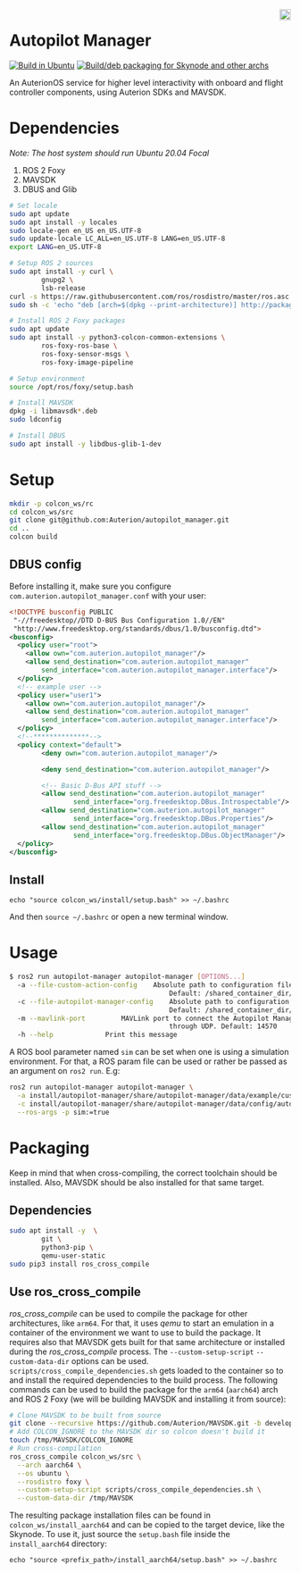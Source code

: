 <img align="right" height="20" src="https://auterion.com/wp-content/uploads/2020/05/auterion_logo_default_sunrise.svg">

# Autopilot Manager
[![Build in Ubuntu](https://github.com/Auterion/autopilot_manager/workflows/Build%20in%20Ubuntu/badge.svg?branch=main)](https://github.com/Auterion/autopilot_manager/actions?query=workflow%3A%22Build+in+Ubuntu%22branch%3Amain) [![Build/deb packaging for Skynode and other archs](https://github.com/Auterion/autopilot_manager/workflows/Build/deb%20packaging%20for%20Skynode%20and%20other%20archs/badge.svg?branch=main)](https://github.com/Auterion/autopilot_manager/actions/workflows/build_pkg_multi_arch.yaml?query=branch%3Amain)

An AuterionOS service for higher level interactivity with onboard and flight controller components, using Auterion SDKs and MAVSDK.

# Dependencies

*Note: The host system should run Ubuntu 20.04 Focal*

1.  ROS 2 Foxy
1.  MAVSDK
1.  DBUS and Glib

```bash
# Set locale
sudo apt update
sudo apt install -y locales
sudo locale-gen en_US en_US.UTF-8
sudo update-locale LC_ALL=en_US.UTF-8 LANG=en_US.UTF-8
export LANG=en_US.UTF-8

# Setup ROS 2 sources
sudo apt install -y curl \
        gnupg2 \
        lsb-release
curl -s https://raw.githubusercontent.com/ros/rosdistro/master/ros.asc | sudo apt-key add
sudo sh -c 'echo "deb [arch=$(dpkg --print-architecture)] http://packages.ros.org/ros2/ubuntu $(lsb_release -cs) main" > /etc/apt/sources.list.d/ros2-latest.list'

# Install ROS 2 Foxy packages
sudo apt update
sudo apt install -y python3-colcon-common-extensions \
        ros-foxy-ros-base \
        ros-foxy-sensor-msgs \
        ros-foxy-image-pipeline

# Setup environment
source /opt/ros/foxy/setup.bash

# Install MAVSDK
dpkg -i libmavsdk*.deb
sudo ldconfig

# Install DBUS
sudo apt install -y libdbus-glib-1-dev
```

# Setup

```bash
mkdir -p colcon_ws/rc
cd colcon_ws/src
git clone git@github.com:Auterion/autopilot_manager.git
cd ..
colcon build
```

## DBUS config

Before installing it, make sure you configure `com.auterion.autopilot_manager.conf` with your user:

```xml
<!DOCTYPE busconfig PUBLIC
 "-//freedesktop//DTD D-BUS Bus Configuration 1.0//EN"
 "http://www.freedesktop.org/standards/dbus/1.0/busconfig.dtd">
<busconfig>
  <policy user="root">
    <allow own="com.auterion.autopilot_manager"/>
    <allow send_destination="com.auterion.autopilot_manager"
        send_interface="com.auterion.autopilot_manager.interface"/>
  </policy>
  <!-- example user -->
  <policy user="user1">
    <allow own="com.auterion.autopilot_manager"/>
    <allow send_destination="com.auterion.autopilot_manager"
        send_interface="com.auterion.autopilot_manager.interface"/>
  </policy>
  <!--**************-->
  <policy context="default">
        <deny own="com.auterion.autopilot_manager"/>

        <deny send_destination="com.auterion.autopilot_manager"/>

        <!-- Basic D-Bus API stuff -->
        <allow send_destination="com.auterion.autopilot_manager"
                send_interface="org.freedesktop.DBus.Introspectable"/>
        <allow send_destination="com.auterion.autopilot_manager"
                send_interface="org.freedesktop.DBus.Properties"/>
        <allow send_destination="com.auterion.autopilot_manager"
                send_interface="org.freedesktop.DBus.ObjectManager"/>
  </policy>
</busconfig>
```

## Install

```
echo "source colcon_ws/install/setup.bash" >> ~/.bashrc
```

And then `source ~/.bashrc` or open a new terminal window.

# Usage

```sh
$ ros2 run autopilot-manager autopilot-manager [OPTIONS...]
  -a --file-custom-action-config	Absolute path to configuration file of the custom actions.
                                        Default: /shared_container_dir/autopilot-manager/data/custom_action/custom_action.json
  -c --file-autopilot-manager-config	Absolute path to configuration file of the overall autopilot manager service.
                                        Default: /shared_container_dir/autopilot-manager/data/config/autopilot_manager.conf
  -m --mavlink-port			MAVLink port to connect the Autopilot Manager MAVSDK instance
                                        through UDP. Default: 14570
  -h --help				Print this message
```

A ROS bool parameter named `sim` can be set when one is using a simulation environment. For that, a ROS param file can be used
or rather be passed as an argument on `ros2 run`. E.g:

```sh
ros2 run autopilot-manager autopilot-manager \
  -a install/autopilot-manager/share/autopilot-manager/data/example/custom_action/custom_action.json \
  -c install/autopilot-manager/share/autopilot-manager/data/config/autopilot_manager.conf \
  --ros-args -p sim:=true
```

# Packaging

Keep in mind that when cross-compiling, the correct toolchain should be installed. Also, MAVSDK should be also installed
for that same target.

## Dependencies

```sh
sudo apt install -y  \
        git \
        python3-pip \
        qemu-user-static
sudo pip3 install ros_cross_compile
```

## Use ros_cross_compile

*ros_cross_compile* can be used to compile the package for other architectures, like `arm64`. For that, it uses *qemu* to
start an emulation in a container of the environment we want to use to build the package. It requires also that MAVSDK
gets built for that same architecture or installed during the *ros_cross_compile* process. The `--custom-setup-script`
`--custom-data-dir` options can be used. `scripts/cross_compile_dependencies.sh` gets loaded to the container so to
and install the required dependencies to the build process. The following commands can be used to build the package for
the `arm64` (`aarch64`) arch and ROS 2 Foxy (we will be building MAVSDK and installing it from source):

```sh
# Clone MAVSDK to be built from source
git clone --recursive https://github.com/Auterion/MAVSDK.git -b develop /tmp/MAVSDK
# Add COLCON_IGNORE to the MAVSDK dir so colcon doesn't build it
touch /tmp/MAVSDK/COLCON_IGNORE
# Run cross-compilation
ros_cross_compile colcon_ws/src \
  --arch aarch64 \
  --os ubuntu \
  --rosdistro foxy \
  --custom-setup-script scripts/cross_compile_dependencies.sh \
  --custom-data-dir /tmp/MAVSDK
```

The resulting package installation files can be found in `colcon_ws/install_aarch64` and can be copied to the target device,
like the Skynode. To use it, just source the `setup.bash` file inside the `install_aarch64` directory:

```
echo "source <prefix_path>/install_aarch64/setup.bash" >> ~/.bashrc
```
